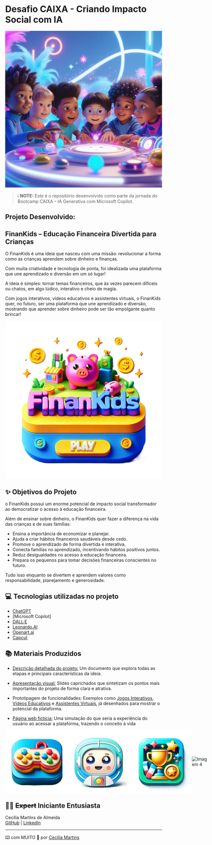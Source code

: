 # Desafio CAIXA - Criando Impacto Social com IA


  <div align="center">
  <img src="./Imagens/Leonardo_Image.jpg" alt="Descrição da imagem" width="600">
</div>



 > ℹ️ **NOTE:** Este é o repositório desenvolvido como parte da jornada do Bootcamp CAIXA – IA Generativa com Microsoft Copilot.


## Projeto Desenvolvido: 

## FinanKids – Educação Financeira Divertida para Crianças

O FinanKids é uma ideia que nasceu com uma missão: revolucionar a forma como as crianças aprendem sobre dinheiro e finanças. 

Com muita criatividade e tecnologia de ponta, foi idealizada uma plataforma que une aprendizado e diversão em um só lugar!

A ideia é simples: tornar temas financeiros, que às vezes parecem difíceis ou chatos, em algo lúdico, interativo e cheio de magia.

Com jogos interativos, vídeos educativos e assistentes virtuais, o FinanKids quer, no futuro, ser uma plataforma que une aprendizado e diversão, mostrando que aprender sobre dinheiro pode ser tão empolgante quanto brincar!

   <div align="center">
  <img src="./Imagens/Logo_V4.png" alt="Descrição da imagem" width="600">
</div>

## ✨ Objetivos do Projeto

o FinanKids possui um enorme potencial de impacto social transformador ao democratizar o acesso à educação financeira.

Além de ensinar sobre dinheiro, o FinanKids quer fazer a diferença na vida das crianças e de suas famílias:

-	Ensina a importância de economizar e planejar.
-	Ajuda a criar hábitos financeiros saudáveis desde cedo.
-	Promove o aprendizado de forma divertida e interativa.
-	Conecta famílias no aprendizado, incentivando hábitos positivos juntos.
-	Reduz desigualdades no acesso à educação financeira.
-	Prepara os pequenos para tomar decisões financeiras conscientes no futuro.
  
Tudo isso enquanto se divertem e aprendem valores como responsabilidade, planejamento e generosidade. 


## 💻 Tecnologias utilizadas no projeto

- [ChatGPT](https://chat.openai.com/) 
- [Microsoft Copilot]
- [DALL·E](https://openai.com/dall-e)
- [Leonardo.AI](https://https//app.leonardo.ai/)
- [Openart.ai](https://openart.ai/home)
- [Capcut](https://www.capcut.com/pt-br/)


## 📚 Materiais Produzidos

-	[Descrição detalhada do projeto:](https://github.com/Cecima1/Projeto-CAIXA/raw/main/Projeto_Final/2.0_Projeto.pdf) Um documento que explora todas as etapas e principais características da ideia.
  
-	[Apresentação visual:](https://github.com/Cecima1/Projeto-CAIXA/raw/main/Projeto_Final/1_FinanKids_Apresentacao.pdf) Slides caprichados que sintetizam os pontos mais importantes do projeto de forma clara e atrativa.
  
-	Prototipagem de funcionalidades: Exemplos como [Jogos Interativos](https://github.com/Cecima1/Projeto-CAIXA/raw/main/Projeto_Final/2.1_Jogos_Interativos.pdf), [Vídeos Educativos](https://github.com/Cecima1/Projeto-CAIXA/raw/main/Projeto_Final/2.3_V%C3%ADdeo%20Educativo.mp4) e [Assistentes Virtuais](https://github.com/Cecima1/Projeto-CAIXA/raw/main/Projeto_Final/2.2_Assistentes_Virtuais.pdf), já desenhados para mostrar o potencial da plataforma.

-	[Página web fictícia:](https://github.com/Cecima1/Projeto-CAIXA/raw/main/Projeto_Final/3_P%C3%A1gina_Web_Final.html) Uma simulação do que seria a experiência do usuário ao acessar a plataforma, trazendo o conceito à vida

<div style="display: flex; justify-content: space-around; align-items: center;">
  <img src="./Imagens/Jogos_Interativos.png" alt="Imagem 1" width="200">
  <img src="./Imagens/Assistente_Virtual.png" alt="Imagem 2" width="200">
  <img src="./Imagens/Gamificação.png" alt="Imagem 3" width="200">
  <img src="./Imagens/Vídeos_Educativos.png" alt="Imagem 4" width="200">
</div>

## 👨‍💻 ~~Expert~~ Iniciante Entusiasta

<p>
    Cecília Martins de Almeida<br>
    <a href="https://github.com/Cecima1">GitHub</a> | 
    <a href="https://www.linkedin.com/in/cecilia-martins-de-almeida-905112345/">LinkedIn</a>
</p>

---

⌨️ com MUITO 💜 por [Cecília Martins](https://github.com/Cecima1)

